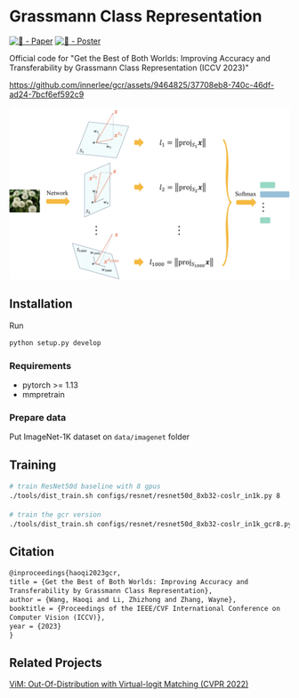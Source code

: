# Grassmann Class Representation

[![🦢 - Paper](https://img.shields.io/badge/🦢-Paper-red)](https://arxiv.org/pdf/2308.01547)
[![🌊 - Poster](https://img.shields.io/badge/🌊-Poster-blue)](./resource/gcr-iccv2023-poster.pdf)

Official code for "Get the Best of Both Worlds: Improving Accuracy and Transferability by Grassmann Class Representation (ICCV 2023)"

https://github.com/innerlee/gcr/assets/9464825/37708eb8-740c-46df-ad24-7bcf6ef592c9

![Grassmann class representation](./resource/pipeline_gcr.jpg)

## Installation

Run

```bash
python setup.py develop
```

### Requirements

- pytorch >= 1.13
- mmpretrain

### Prepare data

Put ImageNet-1K dataset on `data/imagenet` folder

## Training

```bash
# train ResNet50d baseline with 8 gpus
./tools/dist_train.sh configs/resnet/resnet50d_8xb32-coslr_in1k.py 8

# train the gcr version
./tools/dist_train.sh configs/resnet/resnet50d_8xb32-coslr_in1k_gcr8.py 8
```

## Citation

```
@inproceedings{haoqi2023gcr,
title = {Get the Best of Both Worlds: Improving Accuracy and Transferability by Grassmann Class Representation},
author = {Wang, Haoqi and Li, Zhizhong and Zhang, Wayne},
booktitle = {Proceedings of the IEEE/CVF International Conference on Computer Vision (ICCV)},
year = {2023}
}
```


## Related Projects

[ViM: Out-Of-Distribution with Virtual-logit Matching (CVPR 2022)](https://github.com/haoqiwang/vim)
